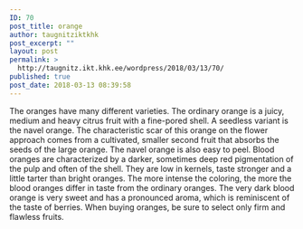 ```yaml
---
ID: 70
post_title: orange
author: taugnitziktkhk
post_excerpt: ""
layout: post
permalink: >
  http://taugnitz.ikt.khk.ee/wordpress/2018/03/13/70/
published: true
post_date: 2018-03-13 08:39:58
---
```

The oranges have many different varieties. The ordinary orange is a juicy, medium and heavy citrus fruit with a fine-pored shell. A seedless variant is the navel orange. The characteristic scar of this orange on the flower approach comes from a cultivated, smaller second fruit that absorbs the seeds of the large orange. The navel orange is also easy to peel. Blood oranges are characterized by a darker, sometimes deep red pigmentation of the pulp and often of the shell. They are low in kernels, taste stronger and a little tarter than bright oranges. The more intense the coloring, the more the blood oranges differ in taste from the ordinary oranges. The very dark blood orange is very sweet and has a pronounced aroma, which is reminiscent of the taste of berries. When buying oranges, be sure to select only firm and flawless fruits.